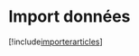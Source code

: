# Import données

[!include[importerarticles](importdonnees.importerarticles.autogen.md)]




























